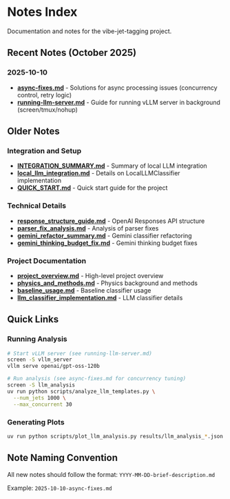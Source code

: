 # Notes Index

Documentation and notes for the vibe-jet-tagging project.

## Recent Notes (October 2025)

### 2025-10-10
- **[async-fixes.md](2025-10-10-async-fixes.md)** - Solutions for async processing issues (concurrency control, retry logic)
- **[running-llm-server.md](2025-10-10-running-llm-server.md)** - Guide for running vLLM server in background (screen/tmux/nohup)

## Older Notes

### Integration and Setup
- **[INTEGRATION_SUMMARY.md](INTEGRATION_SUMMARY.md)** - Summary of local LLM integration
- **[local_llm_integration.md](local_llm_integration.md)** - Details on LocalLLMClassifier implementation
- **[QUICK_START.md](QUICK_START.md)** - Quick start guide for the project

### Technical Details
- **[response_structure_guide.md](response_structure_guide.md)** - OpenAI Responses API structure
- **[parser_fix_analysis.md](parser_fix_analysis.md)** - Analysis of parser fixes
- **[gemini_refactor_summary.md](gemini_refactor_summary.md)** - Gemini classifier refactoring
- **[gemini_thinking_budget_fix.md](gemini_thinking_budget_fix.md)** - Gemini thinking budget fixes

### Project Documentation
- **[project_overview.md](project_overview.md)** - High-level project overview
- **[physics_and_methods.md](physics_and_methods.md)** - Physics background and methods
- **[baseline_usage.md](baseline_usage.md)** - Baseline classifier usage
- **[llm_classifier_implementation.md](llm_classifier_implementation.md)** - LLM classifier details

## Quick Links

### Running Analysis
```bash
# Start vLLM server (see running-llm-server.md)
screen -S vllm_server
vllm serve openai/gpt-oss-120b

# Run analysis (see async-fixes.md for concurrency tuning)
screen -S llm_analysis
uv run python scripts/analyze_llm_templates.py \
  --num_jets 1000 \
  --max_concurrent 30
```

### Generating Plots
```bash
uv run python scripts/plot_llm_analysis.py results/llm_analysis_*.json
```

## Note Naming Convention

All new notes should follow the format: `YYYY-MM-DD-brief-description.md`

Example: `2025-10-10-async-fixes.md`
